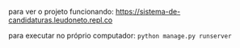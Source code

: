 para ver o projeto funcionando: https://sistema-de-candidaturas.leudoneto.repl.co

para executar no próprio computador: `python manage.py runserver`
